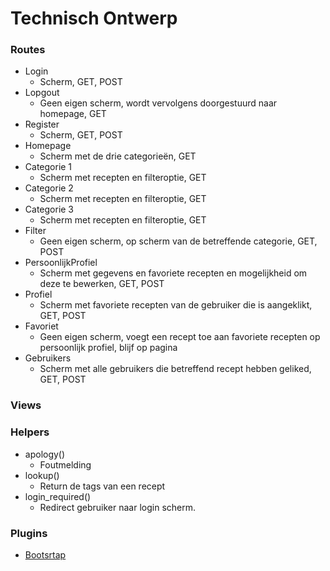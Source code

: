 # Technisch Ontwerp

### Routes

- Login
  - Scherm, GET, POST
- Lopgout
  - Geen eigen scherm, wordt vervolgens doorgestuurd naar homepage, GET
- Register
  - Scherm, GET, POST
- Homepage
  - Scherm met de drie categorieën, GET
- Categorie 1
  - Scherm met recepten en filteroptie, GET
- Categorie 2
  - Scherm met recepten en filteroptie, GET
- Categorie 3
  - Scherm met recepten en filteroptie, GET
- Filter
  - Geen eigen scherm, op scherm van de betreffende categorie, GET, POST
- PersoonlijkProfiel
  -  Scherm met gegevens en favoriete recepten en mogelijkheid om deze te bewerken, GET, POST
- Profiel
  - Scherm met favoriete recepten van de gebruiker die is aangeklikt, GET, POST
- Favoriet
  - Geen eigen scherm, voegt een recept toe aan favoriete recepten op persoonlijk profiel, blijf op pagina
- Gebruikers
  - Scherm met alle gebruikers die betreffend recept hebben geliked, GET, POST

### Views




### Helpers
- apology()
  - Foutmelding
- lookup()
  - Return de tags van een recept
- login_required()
  - Redirect gebruiker naar login scherm.


### Plugins
- [Bootsrtap](https://getbootstrap.com/)


